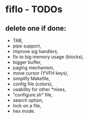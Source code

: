 # fiflo - TODOs
## delete one if done:
- TAB,
- pipe support,
- improve sig handlers,
- fix to big memory usage (blocks),
- bigger buffer,
- paging mechanism,
- move cursor (YVFH keys),
- simplify Makefile,
- config file (colors),
- usability for other *nixes,
- "configure.sh" file,
- search option,
- lock on a file,
- hex mode.
